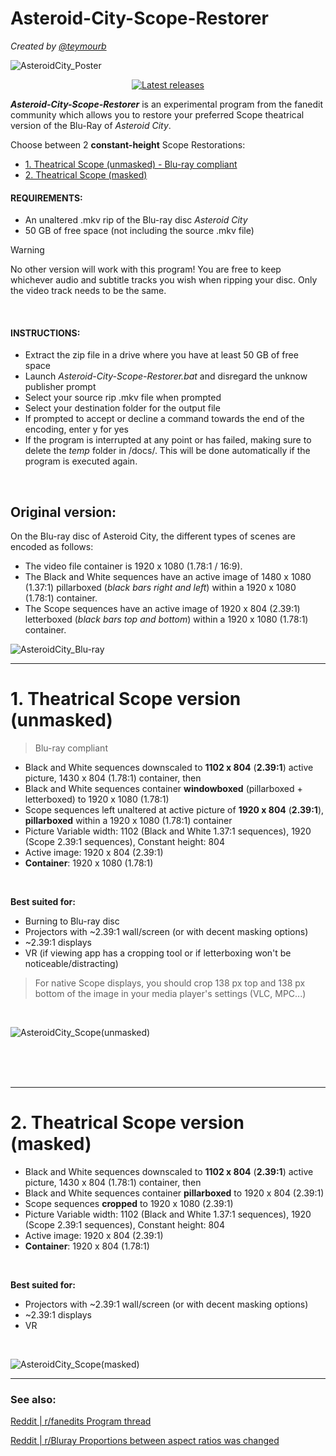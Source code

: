 # Asteroid-City-Scope-Restorer
*Created by [@teymourb](https://github.com/teymourb)*

![AsteroidCity_Poster](https://github.com/teymourb/Asteroid-City-Scope-Restorer/assets/53331006/d2d7140f-319d-4def-b77c-3b5af20edd23)


<p align="center">
    <a href="https://github.com/teymourb/Asteroid-City-Scope-Restorer/releases" target="_blank" rel="noopener"><img src="https://img.shields.io/github/release/teymourb/Asteroid-City-Scope-Restorer.svg" alt="Latest releases" /></a>
</p>

***Asteroid-City-Scope-Restorer*** is an experimental program from the fanedit community which allows you to restore your preferred Scope theatrical version of the Blu-Ray of *Asteroid City*.

Choose between 2 **constant-height** Scope Restorations:
<!-- toc -->

- [1. Theatrical Scope (unmasked) - Blu-ray compliant](#1-theatrical-scope-version-unmasked)
- [2. Theatrical Scope (masked)](#2-theatrical-scope-version-masked)

<!-- tocstop -->

#### REQUIREMENTS:  
- An unaltered .mkv rip of the Blu-ray disc *Asteroid City*
- 50 GB of free space (not including the source .mkv file)

> [!WARNING]
> No other version will work with this program! You are free to keep whichever audio and subtitle tracks you wish when ripping your disc. Only the video track needs to be the same.

<br>

#### INSTRUCTIONS:  
- Extract the zip file in a drive where you have at least 50 GB of free space
- Launch *Asteroid-City-Scope-Restorer.bat* and disregard the unknow publisher prompt  
- Select your source rip .mkv file when prompted  
- Select your destination folder for the output file  
- If prompted to accept or decline a command towards the end of the encoding, enter y for yes
- If the program is interrupted at any point or has failed, making sure to delete the *temp* folder in /docs/. This will be done automatically if the program is executed again.

<br>

## Original version:

On the Blu-ray disc of Asteroid City, the different types of scenes are encoded as follows:
- The video file container is 1920 x 1080 (1.78:1 / 16:9).
- The Black and White sequences have an active image of 1480 x 1080 (1.37:1) pillarboxed (*black bars right and left*) within a 1920 x 1080 (1.78:1) container.
- The Scope sequences have an active image of 1920 x 804 (2.39:1) letterboxed (*black bars top and bottom*) within a 1920 x 1080 (1.78:1) container.

![AsteroidCity_Blu-ray](https://github.com/teymourb/Asteroid-City-Scope-Restorer/assets/53331006/4ba68733-b122-4261-81ec-fb0b08f0b251)


---

# 1. Theatrical Scope version (unmasked)
> Blu-ray compliant
  - Black and White sequences downscaled to **1102 x 804** (**2.39:1**) active picture, 1430 x 804 (1.78:1) container, then
  - Black and White sequences container **windowboxed** (pillarboxed + letterboxed) to 1920 x 1080 (1.78:1)
  - Scope sequences left unaltered at active picture of **1920 x 804** (**2.39:1**), **pillarboxed** within a 1920 x 1080 (1.78:1) container
  - Picture Variable width: 1102 (Black and White 1.37:1 sequences), 1920 (Scope 2.39:1 sequences), Constant height: 804
  - Active image: 1920 x 804 (2.39:1)
  - **Container**: 1920 x 1080 (1.78:1)

<br>

**Best suited for:**
  - Burning to Blu-ray disc
  - Projectors with ~2.39:1 wall/screen (or with decent masking options)
  - ~2.39:1 displays
  - VR (if viewing app has a cropping tool or if letterboxing won't be noticeable/distracting)

> For native Scope displays, you should crop 138 px top and 138 px bottom of the image in your media player's settings (VLC, MPC...)

<br>

![AsteroidCity_Scope(unmasked)](https://github.com/teymourb/Asteroid-City-Scope-Restorer/assets/53331006/4e4f65af-85f6-47ba-9376-ea7a1e053c2b)

<br>
<br>
<br>

---

# 2. Theatrical Scope version (masked)
  - Black and White sequences downscaled to **1102 x 804** (**2.39:1**) active picture, 1430 x 804 (1.78:1) container, then
  - Black and White sequences container **pillarboxed** to 1920 x 804 (2.39:1)
  - Scope sequences **cropped** to 1920 x 1080 (2.39:1)
  - Picture Variable width: 1102 (Black and White 1.37:1 sequences), 1920 (Scope 2.39:1 sequences), Constant height: 804
  - Active image: 1920 x 804 (2.39:1)
  - **Container**: 1920 x 804 (1.78:1)

<br>

**Best suited for:**
  - Projectors with ~2.39:1 wall/screen (or with decent masking options)
  - ~2.39:1 displays
  - VR

<br>

![AsteroidCity_Scope(masked)](https://github.com/teymourb/Asteroid-City-Scope-Restorer/assets/53331006/d9e14010-d28d-4c89-b79f-5df0ed05434a)

---

### See also:

[Reddit | r/fanedits Program thread](https://www.reddit.com/r/fanedits/comments/199y61n/fanedit_program_asteroid_city_theatrical_scope/)

[Reddit | r/Bluray Proportions between aspect ratios was changed](https://www.reddit.com/r/Bluray/comments/195op7k/asteroid_city_bluray_the_proportions_between/)
